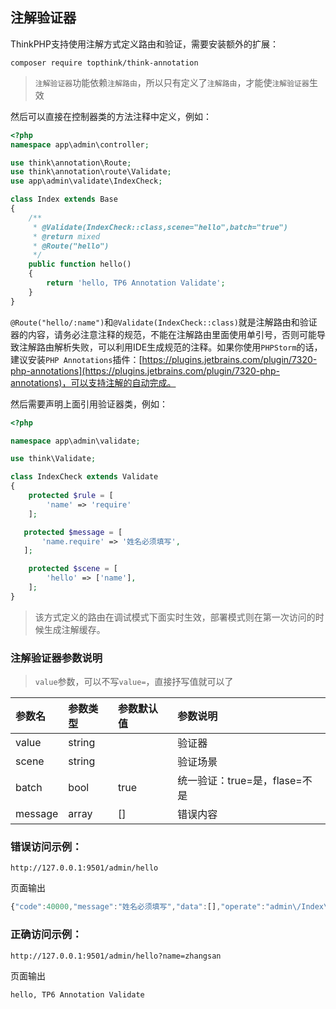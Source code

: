## 注解验证器

ThinkPHP支持使用注解方式定义路由和验证，需要安装额外的扩展：

```
composer require topthink/think-annotation
```

> `注解验证器`功能依赖`注解路由`，所以只有定义了`注解路由`，才能使`注解验证器`生效

然后可以直接在控制器类的方法注释中定义，例如：

```php
<?php
namespace app\admin\controller;

use think\annotation\Route;
use think\annotation\route\Validate;
use app\admin\validate\IndexCheck;

class Index extends Base
{
    /**
     * @Validate(IndexCheck::class,scene="hello",batch="true")
     * @return mixed
     * @Route("hello")
     */
    public function hello()
    {
        return 'hello, TP6 Annotation Validate';
    }
}
```

`@Route("hello/:name")`和`@Validate(IndexCheck::class)`就是注解路由和验证器的内容，请务必注意注释的规范，不能在注解路由里面使用单引号，否则可能导致注解路由解析失败，可以利用IDE生成规范的注释。如果你使用`PHPStorm`的话，建议安装`PHP Annotations`插件：[https://plugins.jetbrains.com/plugin/7320-php-annotations](https://plugins.jetbrains.com/plugin/7320-php-annotations)，可以支持注解的自动完成。

然后需要声明上面引用验证器类，例如：

```php
<?php

namespace app\admin\validate;

use think\Validate;

class IndexCheck extends Validate
{
    protected $rule = [
        'name' => 'require'
    ];

   protected $message = [
       'name.require' => '姓名必须填写',
   ];

    protected $scene = [
        'hello' => ['name'],
    ];
}
```

> 该方式定义的路由在调试模式下面实时生效，部署模式则在第一次访问的时候生成注解缓存。

### 注解验证器参数说明

> `value`参数，可以不写`value=`，直接抒写值就可以了

| 参数名 | 参数类型 | 参数默认值 | 参数说明 |
| :--- | :--- | :--- | :--- |
| value | string |  | 验证器 |
| scene | string |  | 验证场景 |
| batch | bool | true | 统一验证：true=是，flase=不是 |
| message | array | \[\] | 错误内容 |

### 错误访问示例：

```
http://127.0.0.1:9501/admin/hello
```

页面输出

```js
{"code":40000,"message":"姓名必须填写","data":[],"operate":"admin\/Index\/hello"}
```

### 正确访问示例：

```
http://127.0.0.1:9501/admin/hello?name=zhangsan
```

页面输出

```
hello, TP6 Annotation Validate
```



